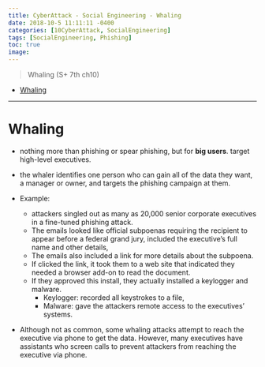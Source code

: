 ```yaml
---
title: CyberAttack - Social Engineering - Whaling
date: 2018-10-5 11:11:11 -0400
categories: [10CyberAttack, SocialEngineering]
tags: [SocialEngineering, Phishing]
toc: true
image:
---
```


> Whaling (S+ 7th ch10)

- [Whaling](#whaling)

---

# Whaling

- nothing more than phishing or spear phishing, but for **big users**. target high-level executives.

- the whaler identifies one person who can gain all of the data they want, a manager or owner, and targets the phishing campaign at them.

- Example:
  - attackers singled out as many as 20,000 senior corporate executives in a fine-tuned phishing attack.
  - The emails looked like official subpoenas requiring the recipient to appear before a federal grand jury, included the executive’s full name and other details,
  - The emails also included a link for more details about the subpoena.
  - If clicked the link, it took them to a web site that indicated they needed a browser add-on to read the document.
  - If they approved this install, they actually installed a keylogger and malware.
    - Keylogger: recorded all keystrokes to a file,
    - Malware: gave the attackers remote access to the executives’ systems.


- Although not as common, some whaling attacks attempt to reach the executive via phone to get the data. However, many executives have assistants who screen calls to prevent attackers from reaching the executive via phone.
